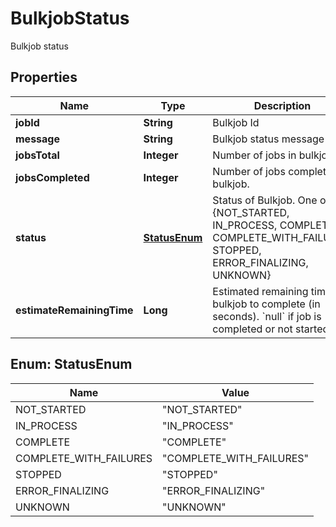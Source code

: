 

# BulkjobStatus

Bulkjob status
## Properties

Name | Type | Description | Notes
------------ | ------------- | ------------- | -------------
**jobId** | **String** | Bulkjob Id |  [optional]
**message** | **String** | Bulkjob status message |  [optional]
**jobsTotal** | **Integer** | Number of jobs in bulkjob |  [optional]
**jobsCompleted** | **Integer** | Number of jobs completed in bulkjob. |  [optional]
**status** | [**StatusEnum**](#StatusEnum) | Status of Bulkjob. One of {NOT_STARTED, IN_PROCESS, COMPLETE, COMPLETE_WITH_FAILURES, STOPPED, ERROR_FINALIZING, UNKNOWN} |  [optional]
**estimateRemainingTime** | **Long** | Estimated remaining time for bulkjob to complete (in seconds). &#x60;null&#x60; if job is completed or not started. |  [optional]



## Enum: StatusEnum

Name | Value
---- | -----
NOT_STARTED | &quot;NOT_STARTED&quot;
IN_PROCESS | &quot;IN_PROCESS&quot;
COMPLETE | &quot;COMPLETE&quot;
COMPLETE_WITH_FAILURES | &quot;COMPLETE_WITH_FAILURES&quot;
STOPPED | &quot;STOPPED&quot;
ERROR_FINALIZING | &quot;ERROR_FINALIZING&quot;
UNKNOWN | &quot;UNKNOWN&quot;



